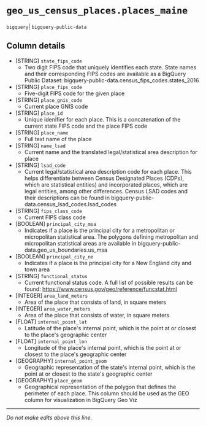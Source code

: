 # `geo_us_census_places.places_maine`
`bigquery`| `bigquery-public-data`

## Column details
* [STRING]    `state_fips_code`
  - Two digit FIPS code that uniquely identifies each state. State names and their corresponding FIPS codes are available as a BigQuery Public Dataset: bigquery-public-data.census_fips_codes.states_2016
* [STRING]    `place_fips_code`
  - Five-digit FIPS code for the given place
* [STRING]    `place_gnis_code`
  - Current place GNIS code
* [STRING]    `place_id`
  - Unique idenifier for each place. This is a concatenation of the current state FIPS code and the place FIPS code
* [STRING]    `place_name`
  - Full text name of the place
* [STRING]    `name_lsad`
  - Current name and the translated legal/statistical area description for place
* [STRING]    `lsad_code`
  - Current legal/statistical area description code for each place. This helps differentiate between Census Designated Places (CDPs), which are statistical entities) and incorporated places, which are legal entities, among other differences. Census LSAD codes and their descriptions can be found in bigquery-public-data.census_lsad_codes.lsad_codes
* [STRING]    `fips_class_code`
  - Current FIPS class code
* [BOOLEAN]   `principal_city_msa`
  - Indicates if a place is the principal city for a metropolitan or micropolitan statistical area. The polygons defining metropolitan and micropolitan statistical areas are available in bigquery-public-data.geo_us_boundaries.us_msa 
* [BOOLEAN]   `principal_city_ne`
  - Indicates if a place is the principal city for a New England city and town area
* [STRING]    `functional_status`
  - Current functional status code. A full list of possible results can be found: https://www.census.gov/geo/reference/funcstat.html
* [INTEGER]   `area_land_meters`
  - Area of the place that consists of land, in square meters
* [INTEGER]   `area_water_meters`
  - Area of the place that consists of water, in square meters
* [FLOAT]     `internal_point_lat`
  - Latitude of the place's internal point, which is the point at or closest to the place's geographic center
* [FLOAT]     `internal_point_lon`
  - Longitude of the place's internal point, which is the point at or closest to the place's geographic center
* [GEOGRAPHY] `internal_point_geom`
  - Geographic representation of the state's internal point, which is the point at or closest to the state's geographic center
* [GEOGRAPHY] `place_geom`
  - Geographical representation of the polygon that defines the perimeter of each place. This column should be used as the GEO column for visualization in BigQuery Geo Viz

-------------------------------------------------------------------------------
*Do not make edits above this line.*
